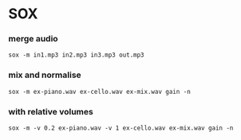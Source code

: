 # SOX

### merge audio

```
sox -m in1.mp3 in2.mp3 in3.mp3 out.mp3
```

### mix and normalise

```
sox -m ex-piano.wav ex-cello.wav ex-mix.wav gain -n
```

### with relative volumes
```
sox -m -v 0.2 ex-piano.wav -v 1 ex-cello.wav ex-mix.wav gain -n
```
